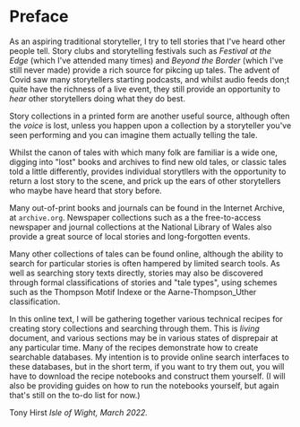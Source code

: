 # Preface

As an aspiring traditional storyteller, I try to tell stories that I've heard other people tell. Story clubs and storytelling festivals such as *Festival at the Edge* (which I've attended many times) and *Beyond the Border* (which I've still never made) provide a rich source for pikcing up tales. The advent of Covid saw many storytellers starting podcasts, and whilst audio feeds don;t quite have the richness of a live event, they still provide an opportunity to *hear* other storytellers doing what they do best.

Story collections in a printed form are another useful source, although often the *voice* is lost, unless you happen upon a collection by a storyteller you've seen performing and you can imagine them actually telling the tale.

Whilst the canon of tales with which many folk are familiar is a wide one, digging into "lost" books and archives to find new old tales, or classic tales told a little differently, provides individual storytllers with the opportunity to return a lost story to the scene, and prick up the ears of other storytellers who maybe have heard that story before.

Many out-of-print books and journals can be found in the Internet Archive, at `archive.org`. Newspaper collections such as a the free-to-access newspaper and journal collections at the National Library of Wales also provide a great source of local stories and long-forgotten events.

Many other collections of tales can be found online, although the ability to search for particular stories is often hampered by limited search tools. As well as searching story texts directly, stories may also be discovered through formal classifications of stories and "tale types", using schemes such as the Thompson Motif Indexe or the Aarne-Thompson_Uther classification.

In this online text, I will be gathering together various technical recipes for creating story collections and searching through them. This is *living* document, and various sections may be in various states of disprepair at any particular time. Many of the recipes demonstrate how to create searchable databases. My intention is to provide online search interfaces to these databases, but in the short term, if you want to try them out, you will have to download the recipe notebooks and construct them yourself. (I will also be providing guides on how to run the notebooks yourself, but again that's still on the to-do list for now.)

Tony Hirst
*Isle of Wight, March 2022.*
